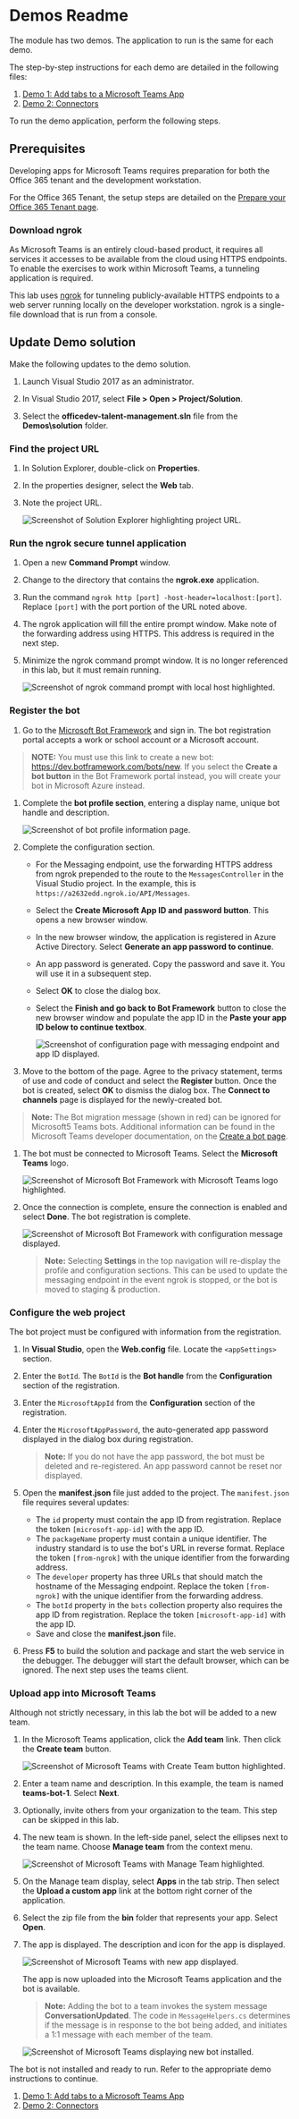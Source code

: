 # Demos Readme

The module has two demos. The application to run is the same for each demo.

The step-by-step instructions for each demo are detailed in the following files:

1. [Demo 1: Add tabs to a Microsoft Teams App](./readme01.md)
1. [Demo 2: Connectors](./readme02.md)

To run the demo application, perform the following steps.

## Prerequisites

Developing apps for Microsoft Teams requires preparation for both the Office 365 tenant and the development workstation.

For the Office 365 Tenant, the setup steps are detailed on the [Prepare your Office 365 Tenant page](https://docs.microsoft.com/en-us/microsoftteams/platform/get-started/get-started-tenant).

### Download ngrok

As Microsoft Teams is an entirely cloud-based product, it requires all services it accesses to be available from the cloud using HTTPS endpoints. To enable the exercises to work within Microsoft Teams, a tunneling application is required.

This lab uses [ngrok](https://ngrok.com) for tunneling publicly-available HTTPS endpoints to a web server running locally on the developer workstation. ngrok is a single-file download that is run from a console.

## Update Demo solution

Make the following updates to the demo solution.

1. Launch Visual Studio 2017 as an administrator.

1. In Visual Studio 2017, select **File > Open > Project/Solution**.

1. Select the **officedev-talent-management.sln** file from the **Demos\solution** folder.

### Find the project URL

1. In Solution Explorer, double-click on **Properties**.

1. In the properties designer, select the **Web** tab.

1. Note the project URL.

    ![Screenshot of Solution Explorer highlighting project URL.](../Images/Starter-01.png)

### Run the ngrok secure tunnel application

1. Open a new **Command Prompt** window.

1. Change to the directory that contains the **ngrok.exe** application.

1. Run the command `ngrok http [port] -host-header=localhost:[port]`. Replace `[port]` with the port portion of the URL noted above.

1. The ngrok application will fill the entire prompt window. Make note of the forwarding address using HTTPS. This address is required in the next step.

1. Minimize the ngrok command prompt window. It is no longer referenced in this lab, but it must remain running.

    ![Screenshot of ngrok command prompt with local host highlighted.](../Images/Starter-02.png)

### Register the bot

1. Go to the [Microsoft Bot Framework](https://dev.botframework.com/bots/new) and sign in. The bot registration portal accepts a work or school account or a Microsoft account.

> **NOTE:** You must use this link to create a new bot: https://dev.botframework.com/bots/new. If you select the **Create a bot button** in the Bot Framework portal instead, you will create your bot in Microsoft Azure instead.

1. Complete the **bot profile section**, entering a display name, unique bot handle and description.

    ![Screenshot of bot profile information page.](../Images/Starter-03.png)

1. Complete the configuration section.
    - For the Messaging endpoint, use the forwarding HTTPS address from ngrok prepended to the route to the `MessagesController` in the Visual Studio project. In the example, this is `https://a2632edd.ngrok.io/API/Messages`.
    - Select the **Create Microsoft App ID and password button**. This opens a new browser window.
    - In the new browser window, the application is registered in Azure Active Directory. Select **Generate an app password to continue**.
    - An app password is generated. Copy the password and save it. You will use it in a subsequent step.
    - Select **OK** to close the dialog box.
    - Select the **Finish and go back to Bot Framework** button to close the new browser window and populate the app ID in the **Paste your app ID below to continue textbox**.

        ![Screenshot of configuration page with messaging endpoint and app ID displayed.](../Images/Starter-04.png)

1. Move to the bottom of the page. Agree to the privacy statement, terms of use and code of conduct and select the **Register** button. Once the bot is created, select **OK** to dismiss the dialog box. The **Connect to channels** page is displayed for the newly-created bot.

> **Note:** The Bot migration message (shown in red) can be ignored for Microsoft5 Teams bots. Additional information can be found in the Microsoft Teams developer documentation, on the [Create a bot page](https://docs.microsoft.com/en-us/microsoftteams/platform/concepts/bots/bots-create#bots-and-microsoft-azure).

1. The bot must be connected to Microsoft Teams. Select the **Microsoft Teams** logo.

    ![Screenshot of Microsoft Bot Framework with Microsoft Teams logo highlighted.](../Images/Starter-05.png)

1. Once the connection is complete, ensure the connection is enabled and select **Done**. The bot registration is complete.

    ![Screenshot of Microsoft Bot Framework with configuration message displayed.](../Images/Starter-06.png)

    >**Note:** Selecting **Settings** in the top navigation will re-display the profile and configuration sections. This can be used to update the messaging endpoint in the event ngrok is stopped, or the bot is moved to staging & production.


### Configure the web project

The bot project must be configured with information from the registration.

1. In **Visual Studio**, open the **Web.config** file. Locate the `<appSettings>` section.

1. Enter the `BotId`. The `BotId` is the **Bot handle** from the **Configuration** section of the registration.

1. Enter the `MicrosoftAppId` from the **Configuration** section of the registration.

1. Enter the `MicrosoftAppPassword`, the auto-generated app password displayed in the dialog box during registration.

    > **Note:** If you do not have the app password, the bot must be deleted and re-registered. An app password cannot be reset nor displayed.

1. Open the **manifest.json** file just added to the project. The `manifest.json` file requires several updates:
    - The `id` property must contain the app ID from registration. Replace the token `[microsoft-app-id]` with the app ID.
    - The `packageName` property must contain a unique identifier. The industry standard is to use the bot's URL in reverse format. Replace the token `[from-ngrok]` with the unique identifier from the forwarding address.
    - The `developer` property has three URLs that should match the hostname of the Messaging endpoint. Replace the token `[from-ngrok]` with the unique identifier from the forwarding address.
    - The `botId` property in the `bots` collection property also requires the app ID from registration. Replace the token `[microsoft-app-id]` with the app ID.
    - Save and close the **manifest.json** file.

1. Press **F5** to build the solution and package and start the web service in the debugger. The debugger will start the default browser, which can be ignored. The next step uses the teams client.

### Upload app into Microsoft Teams

Although not strictly necessary, in this lab the bot will be added to a new team.

1. In the Microsoft Teams application, click the **Add team** link. Then click the **Create team** button.

    ![Screenshot of Microsoft Teams with Create Team button highlighted.](Images/Exercise1-11.png)

1. Enter a team name and description. In this example, the team is named **teams-bot-1**. Select **Next**.

1. Optionally, invite others from your organization to the team. This step can be skipped in this lab.

1. The new team is shown. In the left-side panel, select the ellipses next to the team name. Choose **Manage team** from the context menu.

    ![Screenshot of Microsoft Teams with Manage Team highlighted.](Images/Exercise1-12.png)

1. On the Manage team display, select **Apps** in the tab strip. Then select the **Upload a custom app** link at the bottom right corner of the application.

1. Select the zip file from the **bin** folder that represents your app. Select **Open**.

1. The app is displayed. The description and icon for the app is displayed.

    ![Screenshot of Microsoft Teams with new app displayed.](Images/Exercise1-13.png)

    The app is now uploaded into the Microsoft Teams application and the bot is available.

    > **Note:** Adding the bot to a team invokes the system message **ConversationUpdated**. The code in `MessageHelpers.cs` determines if the message is in response to the bot being added, and initiates a 1:1 message with each member of the team.

    ![Screenshot of Microsoft Teams displaying new bot installed.](Images/Exercise1-14.png)

The bot is not installed and ready to run. Refer to the appropriate demo instructions to continue.

1. [Demo 1: Add tabs to a Microsoft Teams App](./readme01.md)
1. [Demo 2: Connectors](./readme02.md)
